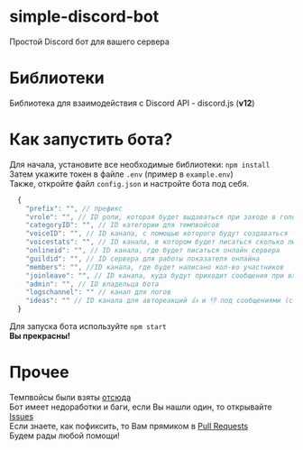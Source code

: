 # simple-discord-bot
Простой Discord бот для вашего сервера

# Библиотеки
Библиотека для взаимодействия с Discord API - discord.js (**v12**)

# Как запустить бота? 
Для начала, установите все необходимые библиотеки: ``npm install`` <br>
Затем укажите токен в файле ``.env`` (пример в ``example.env``) <br>
Также, откройте файл ``config.json`` и настройте бота под себя. <br>
```js
  {
    "prefix": "", // префикс
    "vrole": "", // ID роли, которая будет выдаваться при заходе в голосовой канал
    "categoryID": "", // ID категории для темпвойсов
    "voiceID": "", // ID канала, с помощью которого будут создаваться темпвойсы
    "voicestats": "", // ID канала, в котором будет писаться сколько людей в войсе 
    "onlineid": "", // ID канала, где будет писаться онлайн сервера
    "guildid": "", // ID сервера для работы показателя онлайна
    "members": "", //ID канала, где будет написано кол-во участников
    "joinleave": "", // ID канала, куда будут приходит сообщения при входе нового участника
    "admin": "", // ID владельца бота
    "logschannel": "" // канал для логов
    "ideas": "" // ID канала для автореакций 👍 и 👎 под сообщениями (система идей)
  }
```
Для запуска бота используйте ``npm start``<br>
**Вы прекрасны!**

# Прочее
Темпвойсы были взяты [отсюда](https://github.com/bemovpro/Create-temporary-voice-channel)<br>
Бот имеет недоработки и баги, если Вы нашли один, то открывайте [Issues](https://github.com/sqdshcom/simple-discord-bot/issues)<br>
Если знаете, как пофиксить, то Вам прямиком в [Pull Requests](https://github.com/sqdshcom/simple-discord-bot/pulls)<br>
Будем рады любой помощи! <br>
